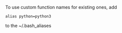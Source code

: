 To use custom function names for existing ones, add

```
alias python=python3
```

to the ~/.bash_aliases
